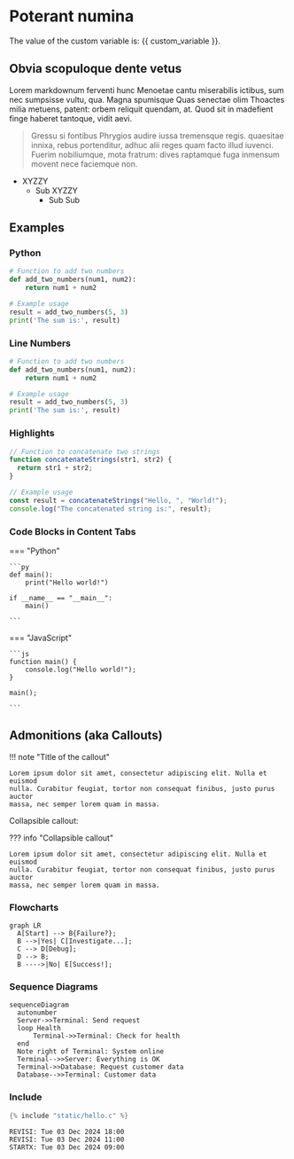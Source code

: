 # Poterant numina

The value of the custom variable is: {{ custom_variable }}.

## Obvia scopuloque dente vetus

Lorem markdownum ferventi hunc Menoetae cantu miserabilis ictibus, sum nec
sumpsisse vultu, qua. Magna spumisque Quas senectae olim Thoactes milia metuens,
patent: orbem reliquit quendam, at. Quod sit in madefient finge haberet
tantoque, vidit aevi.

> Gressu si fontibus Phrygios audire iussa tremensque regis. 
> quaesitae innixa, rebus portenditur, adhuc
> alii reges quam facto illud iuvenci. Fuerim nobiliumque, mota fratrum: dives
> raptamque fuga inmensum movent nece faciemque non.

* XYZZY
    * Sub XYZZY
        * Sub Sub

## Examples

### Python

```py title="add_numbers.py" 
# Function to add two numbers
def add_two_numbers(num1, num2):
    return num1 + num2

# Example usage
result = add_two_numbers(5, 3)
print('The sum is:', result)

```

### Line Numbers

```py title="add_numbers.py" linenums="1"
# Function to add two numbers
def add_two_numbers(num1, num2):
    return num1 + num2

# Example usage
result = add_two_numbers(5, 3)
print('The sum is:', result)

```

### Highlights

```js title="code-examples.md" linenums="1" hl_lines="2-4"
// Function to concatenate two strings
function concatenateStrings(str1, str2) {
  return str1 + str2;
}

// Example usage
const result = concatenateStrings("Hello, ", "World!");
console.log("The concatenated string is:", result);

```

### Code Blocks in Content Tabs

=== "Python"

    ```py
    def main():
        print("Hello world!")

    if __name__ == "__main__":
        main()

    ```

=== "JavaScript"

    ```js
    function main() {
        console.log("Hello world!");
    }

    main();

    ```

## Admonitions (aka Callouts)

!!! note "Title of the callout"

    Lorem ipsum dolor sit amet, consectetur adipiscing elit. Nulla et euismod
    nulla. Curabitur feugiat, tortor non consequat finibus, justo purus auctor
    massa, nec semper lorem quam in massa.


Collapsible callout:

??? info "Collapsible callout"

    Lorem ipsum dolor sit amet, consectetur adipiscing elit. Nulla et euismod
    nulla. Curabitur feugiat, tortor non consequat finibus, justo purus auctor
    massa, nec semper lorem quam in massa.

### Flowcharts

```mermaid
graph LR
  A[Start] --> B{Failure?};
  B -->|Yes| C[Investigate...];
  C --> D[Debug];
  D --> B;
  B ---->|No| E[Success!];

```

### Sequence Diagrams

```mermaid
sequenceDiagram
  autonumber
  Server->>Terminal: Send request
  loop Health
      Terminal->>Terminal: Check for health
  end
  Note right of Terminal: System online
  Terminal-->>Server: Everything is OK
  Terminal->>Database: Request customer data
  Database-->>Terminal: Customer data

```

### Include

```c
{% include "static/hello.c" %}

```


```
REVISI: Tue 03 Dec 2024 18:00
REVISI: Tue 03 Dec 2024 11:00
STARTX: Tue 03 Dec 2024 09:00
```
